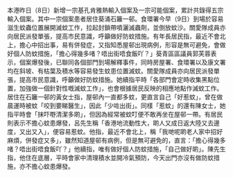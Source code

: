 本港昨日（8日）新增一宗基孔肯雅熱輸入個案及一宗可能個案，累計共錄得五宗輸入個案。其中一宗個案患者居住葵涌石籬一邨。食環署今早（9日）到場於容易滋生蚊蟲位置展開滅蚊工作，拉起封鎖帶噴灑滅蟲劑，並倒放蚊沙。關愛隊成員亦向居民派發單張，提高市民意識，呼籲做好防蚊措施。有年長居民指，最近不會北上，擔心中招出事，易有併發症，又指知悉屋邨出現病例，形容是無可避免，會做好個人防蚊措施，「擔心得幾多啫？唔出街唔食飯吖？」葵青區區議員郭芙蓉表示，個案爆發後，已聯同各個部門到場解釋事件，同時房屋署、食環署以及康文署均在斜坡、有枯葉及積水等容易發生蚊患位置滅蚊。關愛隊成員亦向居民派發單張，提高市民意識，呼籲做好防蚊措施。她續指平時「各部門會定時收集黑點位置，加強做一個針對性嘅滅蚊工作」，也會根據居民反映的相應地點作滅蚊工作。居住在石籬一邨的黃女士指，屋邨內一直都多蚊，更直言自己「好惹蚊」，曾在做晨運時被蚊「咬到要睇醫生」，因此「少咗出街」。同樣「惹蚊」的還有陳女士，她指平時會「抹吓嘢清潔多啲」，但因為經常被蚊叮便不敢再坐在屋邨一帶。有居民則表示不擔心蚊患爆發，呂先生稱「香港地流動性大，啲人又成日返大陸又去邊度，又出又入」，便容易惹蚊。他指，最近不會北上，稱「我哋呢啲老人家中招好麻煩，併發症又多」，雖然知道屋邨有病例，但是無可避免的，直言：「擔心得幾多啫？唔出街唔食飯吖？」他續指，唯有做好個人防蚊措施，「自己做好啲」。陳先生指，他住在底層，平時會家中清理積水並開冷氣預防，今天出門亦沒有做防蚊措施，亦不擔心蚊患爆發。
